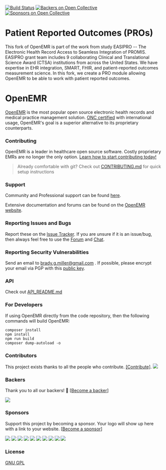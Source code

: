 [![Build Status](https://travis-ci.org/openemr/openemr.svg?branch=master)](https://travis-ci.org/openemr/openemr)
[![Backers on Open Collective](https://opencollective.com/openemr/backers/badge.svg)](#backers) [![Sponsors on Open Collective](https://opencollective.com/openemr/sponsors/badge.svg)](#sponsors)

# Patient Reported Outcomes (PROs)
This fork of OpenEMR is part of the work from study EASIPRO -- The Electronic Health Record Access to Seamless Integration of PROMIS. EASIPRO grant team includes 9 collaborating Clinical and Translational Science Award (CTSA) institutions from across the United States. We have expertise in EHR integration, SMART, FHIR, and patient-reported outcomes measurement science. In this fork, we create a PRO module allowing OpenEMR to be able to work with patient reported outcomes.  

# OpenEMR

[OpenEMR](http://open-emr.org) is the most popular open source electronic health records and medical practice management solution. [ONC certified](http://open-emr.org/wiki/index.php/OpenEMR_Wiki_Home_Page#ONC_Ambulatory_EHR_Certification) with international usage, OpenEMR's goal is a superior alternative to its proprietary counterparts.

### Contributing

OpenEMR is a leader in healthcare open source software. Costly proprietary EMRs are no longer the only option. [Learn how to start contributing today!](http://open-emr.org/wiki/index.php/FAQ#How_do_I_begin_to_volunteer_for_the_OpenEMR_project.3F)

> Already comfortable with git? Check out [CONTRIBUTING.md](CONTRIBUTING.md) for quick setup instructions

### Support

Community and Professional support can be found [here](http://open-emr.org/wiki/index.php/OpenEMR_Support_Guide).

Extensive documentation and forums can be found on the [OpenEMR website](http://open-emr.org).

### Reporting Issues and Bugs

Report these on the [Issue Tracker](https://github.com/openemr/openemr/issues). If you are unsure if it is an issue/bug, then always feel free to use the [Forum](https://community.open-emr.org/) and [Chat](https://chat.open-emr.org/).


### Reporting Security Vulnerabilities

Send an email to brady.g.miller@gmail.com . If possible, please encrypt your email via PGP with this [public key](https://keybase.io/bradymiller/pgp_keys.asc?fingerprint=8a93ddec0e320d5eb8a7994827def05b1a8a6d4f).

### API

Check out [API_README.md](API_README.md)

### For Developers

If using OpenEMR directly from the code repository, then the following commands will build OpenEMR:
```
composer install
npm install
npm run build
composer dump-autoload -o
```

### Contributors

This project exists thanks to all the people who contribute. [[Contribute]](CONTRIBUTING.md).
<a href="https://github.com/openemr/openemr/graphs/contributors"><img src="https://opencollective.com/openemr/contributors.svg?width=890" /></a>

### Backers

Thank you to all our backers! 🙏 [[Become a backer](https://opencollective.com/openemr#backer)]

<a href="https://opencollective.com/openemr#backers" target="_blank"><img src="https://opencollective.com/openemr/backers.svg?width=890"></a>

### Sponsors

Support this project by becoming a sponsor. Your logo will show up here with a link to your website. [[Become a sponsor](https://opencollective.com/openemr#sponsor)]

<a href="https://opencollective.com/openemr/sponsor/0/website" target="_blank"><img src="https://opencollective.com/openemr/sponsor/0/avatar.svg"></a>
<a href="https://opencollective.com/openemr/sponsor/1/website" target="_blank"><img src="https://opencollective.com/openemr/sponsor/1/avatar.svg"></a>
<a href="https://opencollective.com/openemr/sponsor/2/website" target="_blank"><img src="https://opencollective.com/openemr/sponsor/2/avatar.svg"></a>
<a href="https://opencollective.com/openemr/sponsor/3/website" target="_blank"><img src="https://opencollective.com/openemr/sponsor/3/avatar.svg"></a>
<a href="https://opencollective.com/openemr/sponsor/4/website" target="_blank"><img src="https://opencollective.com/openemr/sponsor/4/avatar.svg"></a>
<a href="https://opencollective.com/openemr/sponsor/5/website" target="_blank"><img src="https://opencollective.com/openemr/sponsor/5/avatar.svg"></a>
<a href="https://opencollective.com/openemr/sponsor/6/website" target="_blank"><img src="https://opencollective.com/openemr/sponsor/6/avatar.svg"></a>
<a href="https://opencollective.com/openemr/sponsor/7/website" target="_blank"><img src="https://opencollective.com/openemr/sponsor/7/avatar.svg"></a>
<a href="https://opencollective.com/openemr/sponsor/8/website" target="_blank"><img src="https://opencollective.com/openemr/sponsor/8/avatar.svg"></a>
<a href="https://opencollective.com/openemr/sponsor/9/website" target="_blank"><img src="https://opencollective.com/openemr/sponsor/9/avatar.svg"></a>

### License

[GNU GPL](LICENSE)
